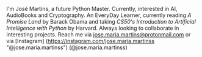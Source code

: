 I'm José Martins, a future Python Master. Currently, interested in AI, AudioBooks and Cryptography.
An EveryDay Learner, currently reading *A Promise Land* by Barack Obama and taking *CS50's Introduction to Artificial Intelligence with Python* by Harvard.
Always looking to collaborate in interesting projects. Reach me via <jose.maria.martins@protonmail.com> or via [Instagram] (https://instagram.com/jose.maria.martinss "@jose.maria.martinss")
(@jose.maria.martinss)
